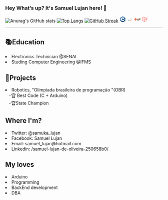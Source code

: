### Hey What’s up? It's Samuel Lujan here! 👋
![Anurag's GitHub stats](https://github-readme-stats.vercel.app/api?username=samuel-lujan&count_private=true)
[![Top Langs](https://github-readme-stats.vercel.app/api/top-langs/?username=samuel-lujan&layout=compact)](https://github.com/anuraghazra/github-readme-stats)
[![GitHub Streak](https://github-readme-streak-stats.herokuapp.com/?user=samuel-lujan)](https://git.io/streak-stats)
<code><img height="20" src="https://raw.githubusercontent.com/github/explore/80688e429a7d4ef2fca1e82350fe8e3517d3494d/topics/cpp/cpp.png"></code>
<code><img height="20" src="https://raw.githubusercontent.com/github/explore/80688e429a7d4ef2fca1e82350fe8e3517d3494d/topics/mysql/mysql.png"></code>
<code><img height="20" src="https://raw.githubusercontent.com/github/explore/80688e429a7d4ef2fca1e82350fe8e3517d3494d/topics/git/git.png"></code>
<code><img height="20" src="https://raw.githubusercontent.com/github/explore/80688e429a7d4ef2fca1e82350fe8e3517d3494d/topics/laravel/laravel.png"></code>
<hr>
<h2>📚Education</h2>
  <li>Electronics Technician @SENAI</li>
  <li>Studing Computer Engineering @IFMS</li>
<h2>🧪Projects</h2>
  <li>Robotics, "Olímpiada brasileira de programação "(OBR)</li>
      &nbsp;&nbsp;&nbsp;-🏆 Best Code (C + Arduino)
      <br>&nbsp;&nbsp;&nbsp;-🏆State Champion 
<h2>Where I'm?</h2>
  <li>Twitter: @samuka_lujan</li>
  <li>Facebook: Samuel Lujan</li>
  <li>Email: samuel_lujan@hotmail.com</li>
  <li>Linkedin: /samuel-lujan-de-oliveira-250658b0/</li>
  
 <h2>My loves</h2>
  <li>Arduino</li>
  <li>Programming</li>
  <li>BackEnd development</li>
  <li>DBA</li>
<!--
**samuel-lujan/samuel-lujan** is a ✨ _special_ ✨ repository because its `README.md` (this file) appears on your GitHub profile.

Here are some ideas to get you started:


- 🌱 I’m currently learning ...
- 👯 I’m looking to collaborate on ...
- 🤔 I’m looking for help with ...
- 💬 Ask me about ...
- 📫 How to reach me: ...
- 😄 Pronouns: ...
- ⚡ Fun fact: ...
-->

